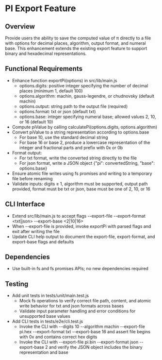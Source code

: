 # PI Export Feature

## Overview

Provide users the ability to save the computed value of π directly to a file with options for decimal places, algorithm, output format, and numeral base. This enhancement extends the existing export feature to support binary and hexadecimal representations.

## Functional Requirements

- Enhance function exportPi(options) in src/lib/main.js
  - options.digits: positive integer specifying the number of decimal places (minimum 1, default 100)
  - options.algorithm: machin, gauss-legendre, or chudnovsky (default machin)
  - options.output: string path to the output file (required)
  - options.format: txt or json (default txt)
  - options.base: integer specifying numeral base; allowed values 2, 10, or 16 (default 10)
- Compute piValue by calling calculatePi(options.digits, options.algorithm)
- Convert piValue to a string representation according to options.base
  - For base 10, use the standard decimal string
  - For base 16 or base 2, produce a lowercase representation of the integer and fractional parts and prefix with 0x or 0b
- Format output:
  - For txt format, write the converted string directly to the file
  - For json format, write a JSON object {"pi": convertedString, "base": options.base}
- Ensure atomic file writes using fs promises and writing to a temporary file before renaming
- Validate inputs: digits ≥ 1, algorithm must be supported, output path provided, format must be txt or json, base must be one of 2, 10, or 16

## CLI Interface

- Extend src/lib/main.js to accept flags
  --export-file <path>
  --export-format <txt|json>
  --export-base <2|10|16>
- When --export-file is provided, invoke exportPi with parsed flags and exit after writing the file
- Update CLI help output to document the export-file, export-format, and export-base flags and defaults

## Dependencies

- Use built-in fs and fs promises APIs; no new dependencies required

## Testing

- Add unit tests in tests/unit/main.test.js
  - Mock fs operations to verify correct file path, content, and atomic write behavior for txt and json formats across bases
  - Validate input parameter handling and error conditions for unsupported base values
- Add CLI tests in tests/e2e/cli.test.js
  - Invoke the CLI with --digits 10 --algorithm machin --export-file pi.hex --export-format txt --export-base 16 and assert file begins with 0x and contains correct hex digits
  - Invoke the CLI with --export-file pi.bin --export-format json --export-base 2 and verify the JSON object includes the binary representation and base